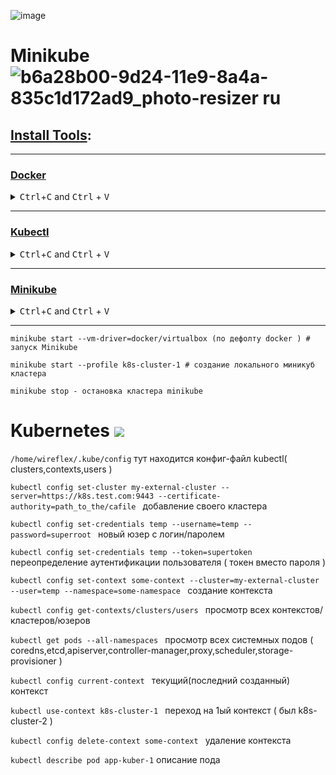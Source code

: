 ![image](https://github.com/user-attachments/assets/e2cffa29-7963-4cea-8fbb-a4be1b9a6e77)

# Minikube ![b6a28b00-9d24-11e9-8a4a-835c1d172ad9_photo-resizer ru](https://github.com/user-attachments/assets/e9f23993-be47-4624-8131-0d00f49e3acb)

## [Install Tools](https://kubernetes.io/docs/tasks/tools/):

----  
### [Docker](https://docs.docker.com/engine/install/ubuntu/#install-using-the-repository)
<details> <summary><kbd>Ctrl</kbd>+<kbd>C</kbd> and <kbd>Ctrl</kbd> + <kbd>V</kbd></summary>
  
```
curl -fsSL https://get.docker.com -o get-docker.sh
sudo sh get-docker.sh
sudo usermod -aG docker $USER && newgrp docker
docker --version
```

</details>

----

### [Kubectl](https://kubernetes.io/docs/tasks/tools/install-kubectl-linux/)
<details> <summary><kbd>Ctrl</kbd>+<kbd>C</kbd> and <kbd>Ctrl</kbd> + <kbd>V</kbd></summary>
  
```
curl -LO https://storage.googleapis.com/kubernetes-release/release/$(curl -s https://storage.googleapis.com/kubernetes-release/release/stable.txt)/bin/linux/amd64/kubectl 
chmod +x ./kubectl && sudo mv ./kubectl /usr/local/bin/kubectl
sudo chmod +x /usr/local/bin/kubectl
kubectl version
``` 
</details>

----

### [Minikube](https://minikube.sigs.k8s.io/docs/start/?arch=%2Flinux%2Fx86-64%2Fstable%2Fbinary+download)

<details> <summary><kbd>Ctrl</kbd>+<kbd>C</kbd> and <kbd>Ctrl</kbd> + <kbd>V</kbd></summary>
  
```
curl -LO https://storage.googleapis.com/minikube/releases/latest/minikube-linux-amd64 
sudo install minikube-linux-amd64 /usr/local/bin/minikube
minikube version
```

</details>

----

```
minikube start --vm-driver=docker/virtualbox (по дефолту docker ) # запуск Minikube
```
```
minikube start --profile k8s-cluster-1 # создание локального миникуб кластера
```
```
minikube stop - остановка кластера minikube
```

# Kubernetes <img src="https://skillicons.dev/icons?i=kubernetes" />

```/home/wireflex/.kube/config``` тут находится конфиг-файл kubectl( clusters,contexts,users )

```kubectl config set-cluster my-external-cluster --server=https://k8s.test.com:9443 --certificate-authority=path_to_the/cafile ``` добавление своего кластера

```kubectl config set-credentials temp --username=temp --password=superroot ``` новый юзер с логин/паролем

```kubectl config set-credentials temp --token=supertoken ``` переопределение аутентификации пользователя ( токен вместо пароля ) 

```kubectl config set-context some-context --cluster=my-external-cluster --user=temp --namespace=some-namespace ``` создание контекста 

```kubectl config get-contexts/clusters/users ``` просмотр всех контекстов/кластеров/юзеров

```kubectl get pods --all-namespaces ``` просмотр всех системных подов ( coredns,etcd,apiserver,controller-manager,proxy,scheduler,storage-provisioner )

```kubectl config current-context ``` текущий(последний созданный) контекст

```kubectl use-context k8s-cluster-1 ``` переход на 1ый контекст ( был k8s-cluster-2 )

```kubectl config delete-context some-context ``` удаление контекста

```kubectl describe pod app-kuber-1``` описание пода
